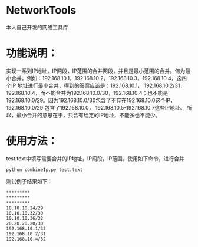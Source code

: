 # NetworkTools
本人自己开发的网络工具库

# 功能说明：
实现一系列IP地址，IP网段，IP范围的合并网段，并且是最小范围的合并。何为最小合并，例如：192.168.10.1，192.168.10.2，192.168.10.3，192.168.10.4，这四个IP
地址进行最小合并，得到的答案应该是：192.168.10.1， 192.168.10.2/31，192.168.10.4，而不能合并为192.168.10.0/30，192.168.10.4；也不能是
192.168.10.0/29。因为192.168.10.0/30包含了不存在192.168.10.0这个IP，192.168.10.0/29 包含了192.168.10.0， 192.168.10.5-192.168.10.7这些IP地址。
所以，最小合并的意思在于，只含有给定的IP地址，不能多也不能少。

# 使用方法：
test.text中填写需要合并的IP地址，IP网段，IP范围。使用如下命令，进行合并

    python combineIp.py test.text
    
测试例子结果如下：

    *********
    *********
    *********
    10.10.10.24/29
    10.10.10.32/30
    10.10.10.36/32
    20.20.20.20/30
    192.168.10.1/32
    192.168.10.2/31
    192.168.10.4/32

